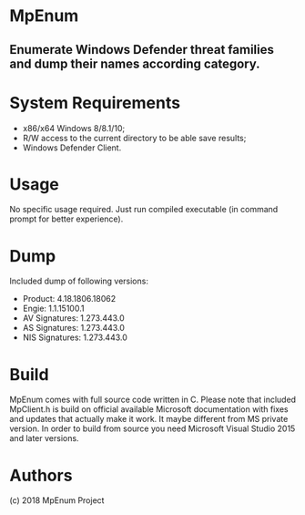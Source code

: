 
# MpEnum
## Enumerate Windows Defender threat families and dump their names according category.

# System Requirements

* x86/x64 Windows 8/8.1/10;
* R/W access to the current directory to be able save results;
* Windows Defender Client.

# Usage
No specific usage required. Just run compiled executable (in command prompt for better experience).

# Dump
Included dump of following versions: 
+ Product: 4.18.1806.18062
+ Engie: 1.1.15100.1
+ AV Signatures: 1.273.443.0
+ AS Signatures: 1.273.443.0
+ NIS Signatures: 1.273.443.0

# Build

MpEnum comes with full source code written in C. Please note that included MpClient.h is build on official available Microsoft documentation with fixes and updates that actually make it work. It maybe different from MS private version. In order to build from source you need Microsoft Visual Studio 2015 and later versions.

# Authors

(c) 2018 MpEnum Project
